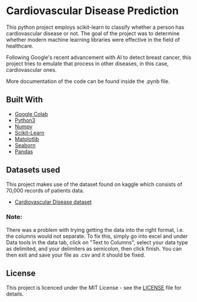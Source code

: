 # Cardiovascular Disease Prediction

This python project employs scikit-learn to classify whether a person has cardiovascular disease or not. The goal of the project was to determine whether modern machine learning libraries were effective in the field of healthcare. 

Following Google's recent advancement with AI to detect breast cancer, this project tries to emulate that process in other diseases, in this case, cardiovascular ones. 

More documentation of the code can be found inside the .pynb file.

## Built With

* [Google Colab](https://colab.research.google.com)
* [Python3](https://www.python.org/downloads/)
* [Numpy](http://www.numpy.org/)
* [Scikit-Learn](https://scikit-learn.org/)
* [Matplotlib](https://matplotlib.org/)
* [Seaborn](https://seaborn.pydata.org/)
* [Pandas](http://pandas.pydata.org/)


## Datasets used

This project makes use of the dataset found on kaggle which consists of 70,000 records of patients data. 

* [Cardiovascular Disease dataset](https://www.kaggle.com/sulianova/cardiovascular-disease-dataset)

### Note: 
There was a problem with trying getting the data into the right format, i.e. the columns would not separate. To fix this, simply go into excel and under Data tools in the data tab, click on "Text to Columns", select your data type as delimited, and your delimiters as semicolon, then click finish. You can then exit and save your file as .csv and it should be fixed. 

## License

This project is licenced under the MIT License - see the [LICENSE](LICENSE) file for details.

